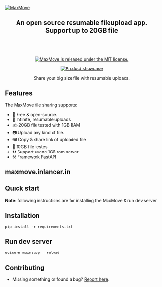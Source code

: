 <a href="https://maxmove.inlancer.in/" target="_blank" rel="noopener">
  <picture> 
    <source media="(prefers-color-scheme: dark)" alt="Excalidraw" srcset="https://maxmove.inlancer.in/static/images/github-movemax.png" />
    <img alt="MaxMove" src="https://maxmove.inlancer.in/static/images/github-movemax.png" />
  </picture>
</a>

 

<div align="center">
  <h2>
    An open source resumable fileupload app. </br>
    Support up to 20GB file </br>
  <br />
  </h2>
</div>

<br />
<p align="center">
  <a href="https://github.com/inlancer/maxmove">
    <img alt="MaxMove is released under the MIT license." src="https://img.shields.io/badge/license-MIT-blue.svg"  />
  </a> 
</p>

<div align="center">
  <figure>
    <a href="https://movemax.inlancer.in" target="_blank" rel="noopener">
      <img src="https://maxmove.inlancer.in/static/images/movemax-demo.png" alt="Product showcase" />
    </a>
    <figcaption>
      <p align="center">
        Share your big size file with resumable uploads.
      </p>
    </figcaption>
  </figure>
</div>

## Features

The MaxMove file sharing supports:

- 💯&nbsp;Free & open-source.
- 🎨&nbsp;Infinite, resumable uploads
- ✍️&nbsp;20GB file tested with 1GB RAM 
- 📷&nbsp;Upload any kind of file.
- 🖼️&nbsp;Copy & share link of uploaded file
- 💾&nbsp;10GB file testes
- ⚒️&nbsp;Support evene 1GB ram server 
- ⚒️&nbsp;Framework FastAPI

## maxmove.inlancer.in 

## Quick start

**Note:** following instructions are for installing the MaxMove & run dev server

## Installation
```
pip install -r requirements.txt
```


## Run dev server
```
uvicorn main:app --reload
```
 
 
## Contributing

- Missing something or found a bug? [Report here](https://github.com/inlancer/maxmove/issues). 

  
  

